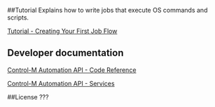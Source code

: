 ##Tutorial
Explains how to write jobs that execute OS commands and scripts. 

[Tutorial - Creating Your First Job Flow](https://docs.bmc.com/docs/display/public/workloadautomation/Control-M+Automation+API+-+Getting+Started+Guide#Control-MAutomationAPI-GettingStartedGuide-GS_for_OS_Jobs)

## Developer documentation
[Control-M Automation API - Code Reference](https://docs.bmc.com/docs/display/public/workloadautomation/Control-M+Automation+API+-+Code+Reference)

[Control-M Automation API - Services](https://docs.bmc.com/docs/display/public/workloadautomation/Control-M+Automation+API+-+Services)

##License
???